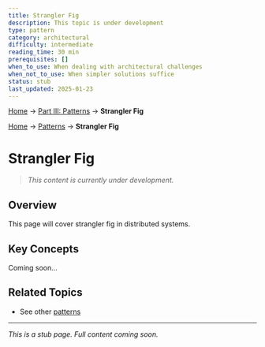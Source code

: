 ```yaml
---
title: Strangler Fig
description: This topic is under development
type: pattern
category: architectural
difficulty: intermediate
reading_time: 30 min
prerequisites: []
when_to_use: When dealing with architectural challenges
when_not_to_use: When simpler solutions suffice
status: stub
last_updated: 2025-01-23
---
```


<!-- Navigation -->
[Home](../introduction/index.md) → [Part III: Patterns](index.md) → **Strangler Fig**

<!-- Navigation -->
[Home](../introduction/index.md) → [Patterns](index.md) → **Strangler Fig**

# Strangler Fig

> *This content is currently under development.*

## Overview

This page will cover strangler fig in distributed systems.

## Key Concepts

Coming soon...

## Related Topics

- See other [patterns](index.md)

---

*This is a stub page. Full content coming soon.*